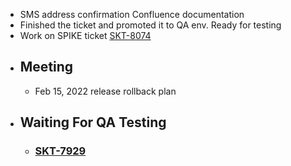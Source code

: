 - SMS address confirmation Confluence documentation
- Finished the ticket  and promoted it to QA env. Ready for testing
- Work on SPIKE ticket [SKT-8074](https://wondersco.atlassian.net/browse/SKT-8074)
- ## Meeting
	- Feb 15, 2022 release rollback plan
- ## Waiting For QA Testing
	- ### [SKT-7929](https://wondersco.atlassian.net/browse/SKT-7929)